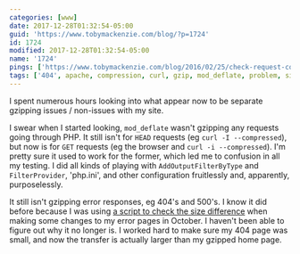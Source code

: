 ```yaml
---
categories: [www]
date: 2017-12-28T01:32:54-05:00
guid: 'https://www.tobymackenzie.com/blog/?p=1724'
id: 1724
modified: 2017-12-28T01:32:54-05:00
name: '1724'
pings: ['https://www.tobymackenzie.com/blog/2016/02/25/check-request-compression-savings/']
tags: ['404', apache, compression, curl, gzip, mod_deflate, problem, site]
---
```


I spent numerous hours looking into what appear now to be separate gzipping issues / non-issues with my site.<!--more-->

I swear when I started looking, `mod_deflate` wasn't gzipping any requests going through PHP.  It still isn't for `HEAD` requests (eg `curl -I --compressed`), but now is for `GET` requests (eg the browser and `curl -i --compressed`).  I'm pretty sure it used to work for the former, which led me to confusion in all my testing.  I did all kinds of playing with `AddOutputFilterByType` and `FilterProvider`, 'php.ini', and other configuration fruitlessly and, apparently, purposelessly.

It still isn't gzipping error responses, eg 404's and 500's.  I know it did before because I was using [a script to check the size difference](https://www.tobymackenzie.com/blog/2016/02/25/check-request-compression-savings/) when making some changes to my error pages in October.  I haven't been able to figure out why it no longer is.  I worked hard to make sure my 404 page was small, and now the transfer is actually larger than my gzipped home page.
